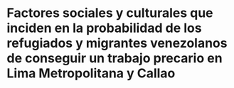 # Factores sociales y culturales que inciden en la probabilidad de los refugiados y migrantes venezolanos de conseguir un trabajo precario en Lima Metropolitana y Callao

